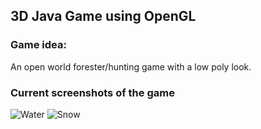 ## 3D Java Game using OpenGL

### Game idea:
An open world forester/hunting game with a low poly look.


### Current screenshots of the game

![Water](https://media.discordapp.net/attachments/378603538009292820/802181808888348722/unknown.png?width=1623&height=910)
![Snow](https://media.discordapp.net/attachments/574188492272173076/802487939783327754/unknown.png?width=1625&height=910)
